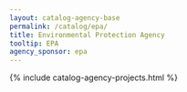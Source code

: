 ```yaml
---
layout: catalog-agency-base
permalink: /catalog/epa/
title: Environmental Protection Agency 
tooltip: EPA
agency_sponsor: epa
---
```


{% include catalog-agency-projects.html %}
